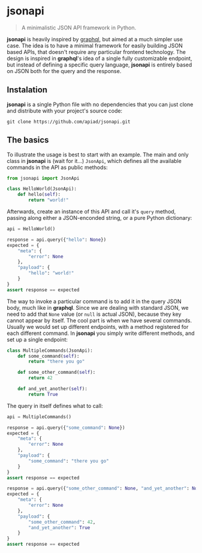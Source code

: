 # jsonapi

> A minimalistic JSON API framework in Python.

**jsonapi** is heavily inspired by [graphql](https://graphql.org), but aimed at a much simpler use case. The idea is to have a minimal framework for easily building JSON based APIs, that doesn't require any particular frontend technology. The design is inspired in **graphql**'s idea of a single fully customizable endpoint, but instead of defining a specific query language, **jsonapi** is entirely based on JSON both for the query and the response.

## Instalation

**jsonapi** is a single Python file with no dependencies that you can just clone and distribute with your project's source code:

    git clone https://github.com/apiad/jsonapi.git

## The basics

To illustrate the usage is best to start with an example. The main and only class in **jsonapi** is (wait for it...) `JsonApi`, which defines all the available commands in the API as public methods:

```python
from jsonapi import JsonApi

class HelloWorld(JsonApi):
    def hello(self):
        return "world!"
```

Afterwards, create an instance of this API and call it's `query` method, passing along either a JSON-enconded string, or a pure Python dictionary:

```python
api = HelloWorld()

response = api.query({"hello": None})
expected = {
    "meta": {
        "error": None
    },
    "payload": {
        "hello": "world!"
    }
}
assert response == expected
```

The way to invoke a particular command is to add it in the query JSON body, much like in **graphql**. Since we are dealing with standard JSON, we need to add that `None` value (or `null` is actual JSON), because they key cannot appear by itself. The cool part is when we have several commands. Usually we would set up different endpoints, with a method registered for each different command. In **jsonapi** you simply write different methods, and set up a single endpoint:

```python
class MultipleCommands(JsonApi):
    def some_command(self):
        return "there you go"

    def some_other_command(self):
        return 42

    def and_yet_another(self):
        return True
```

The query in itself defines what to call:

```python
api = MultipleCommands()

response = api.query({"some_command": None})
expected = {
    "meta": {
        "error": None
    },
    "payload": {
        "some_command": "there you go"
    }
}
assert response == expected

response = api.query({"some_other_command": None, "and_yet_another": None})
expected = {
    "meta": {
        "error": None
    },
    "payload": {
        "some_other_command": 42,
        "and_yet_another": True
    }
}
assert response == expected
```